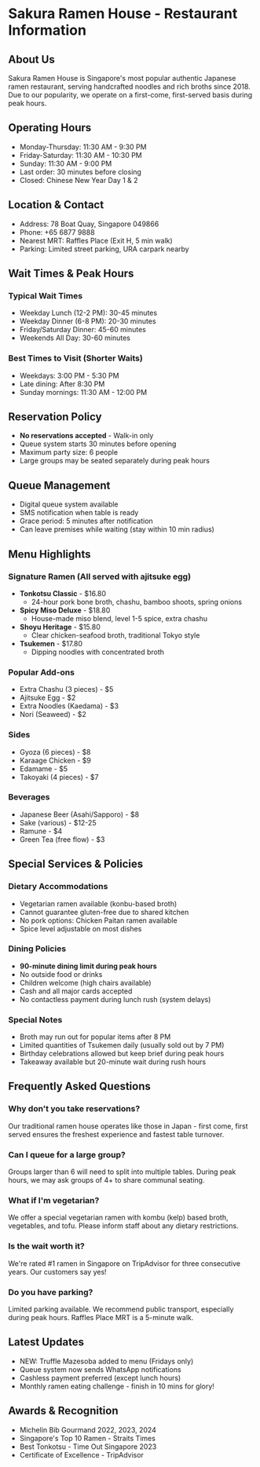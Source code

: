 # Sakura Ramen House - Restaurant Information

## About Us
Sakura Ramen House is Singapore's most popular authentic Japanese ramen restaurant, serving handcrafted noodles and rich broths since 2018. Due to our popularity, we operate on a first-come, first-served basis during peak hours.

## Operating Hours
- Monday-Thursday: 11:30 AM - 9:30 PM
- Friday-Saturday: 11:30 AM - 10:30 PM
- Sunday: 11:30 AM - 9:00 PM
- Last order: 30 minutes before closing
- Closed: Chinese New Year Day 1 & 2

## Location & Contact
- Address: 78 Boat Quay, Singapore 049866
- Phone: +65 6877 9888
- Nearest MRT: Raffles Place (Exit H, 5 min walk)
- Parking: Limited street parking, URA carpark nearby

## Wait Times & Peak Hours
### Typical Wait Times
- Weekday Lunch (12-2 PM): 30-45 minutes
- Weekday Dinner (6-8 PM): 20-30 minutes
- Friday/Saturday Dinner: 45-60 minutes
- Weekends All Day: 30-60 minutes

### Best Times to Visit (Shorter Waits)
- Weekdays: 3:00 PM - 5:30 PM
- Late dining: After 8:30 PM
- Sunday mornings: 11:30 AM - 12:00 PM

## Reservation Policy
- **No reservations accepted** - Walk-in only
- Queue system starts 30 minutes before opening
- Maximum party size: 6 people
- Large groups may be seated separately during peak hours

## Queue Management
- Digital queue system available
- SMS notification when table is ready
- Grace period: 5 minutes after notification
- Can leave premises while waiting (stay within 10 min radius)

## Menu Highlights

### Signature Ramen (All served with ajitsuke egg)
- **Tonkotsu Classic** - $16.80
  - 24-hour pork bone broth, chashu, bamboo shoots, spring onions
- **Spicy Miso Deluxe** - $18.80  
  - House-made miso blend, level 1-5 spice, extra chashu
- **Shoyu Heritage** - $15.80
  - Clear chicken-seafood broth, traditional Tokyo style
- **Tsukemen** - $17.80
  - Dipping noodles with concentrated broth

### Popular Add-ons
- Extra Chashu (3 pieces) - $5
- Ajitsuke Egg - $2
- Extra Noodles (Kaedama) - $3
- Nori (Seaweed) - $2

### Sides
- Gyoza (6 pieces) - $8
- Karaage Chicken - $9
- Edamame - $5
- Takoyaki (4 pieces) - $7

### Beverages
- Japanese Beer (Asahi/Sapporo) - $8
- Sake (various) - $12-25
- Ramune - $4
- Green Tea (free flow) - $3

## Special Services & Policies

### Dietary Accommodations
- Vegetarian ramen available (konbu-based broth)
- Cannot guarantee gluten-free due to shared kitchen
- No pork options: Chicken Paitan ramen available
- Spice level adjustable on most dishes

### Dining Policies
- **90-minute dining limit during peak hours**
- No outside food or drinks
- Children welcome (high chairs available)
- Cash and all major cards accepted
- No contactless payment during lunch rush (system delays)

### Special Notes
- Broth may run out for popular items after 8 PM
- Limited quantities of Tsukemen daily (usually sold out by 7 PM)
- Birthday celebrations allowed but keep brief during peak hours
- Takeaway available but 20-minute wait during rush hours

## Frequently Asked Questions

### Why don't you take reservations?
Our traditional ramen house operates like those in Japan - first come, first served ensures the freshest experience and fastest table turnover.

### Can I queue for a large group?
Groups larger than 6 will need to split into multiple tables. During peak hours, we may ask groups of 4+ to share communal seating.

### What if I'm vegetarian?
We offer a special vegetarian ramen with kombu (kelp) based broth, vegetables, and tofu. Please inform staff about any dietary restrictions.

### Is the wait worth it?
We're rated #1 ramen in Singapore on TripAdvisor for three consecutive years. Our customers say yes!

### Do you have parking?
Limited parking available. We recommend public transport, especially during peak hours. Raffles Place MRT is a 5-minute walk.

## Latest Updates
- NEW: Truffle Mazesoba added to menu (Fridays only)
- Queue system now sends WhatsApp notifications
- Cashless payment preferred (except lunch hours)
- Monthly ramen eating challenge - finish in 10 mins for glory!

## Awards & Recognition
- Michelin Bib Gourmand 2022, 2023, 2024
- Singapore's Top 10 Ramen - Straits Times
- Best Tonkotsu - Time Out Singapore 2023
- Certificate of Excellence - TripAdvisor